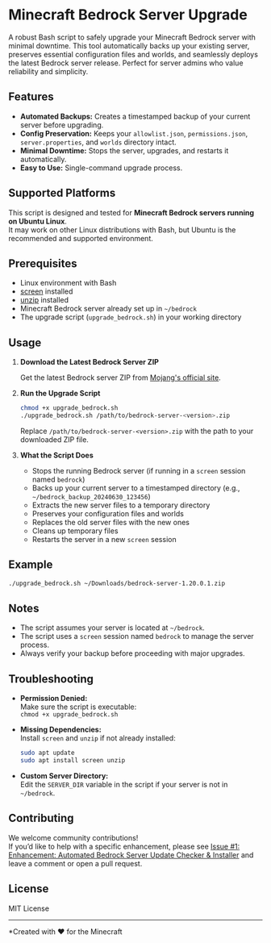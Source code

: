 # Minecraft Bedrock Server Upgrade

A robust Bash script to safely upgrade your Minecraft Bedrock server with minimal downtime. This tool automatically backs up your existing server, preserves essential configuration files and worlds, and seamlessly deploys the latest Bedrock server release. Perfect for server admins who value reliability and simplicity.

## Features

- **Automated Backups:** Creates a timestamped backup of your current server before upgrading.
- **Config Preservation:** Keeps your `allowlist.json`, `permissions.json`, `server.properties`, and `worlds` directory intact.
- **Minimal Downtime:** Stops the server, upgrades, and restarts it automatically.
- **Easy to Use:** Single-command upgrade process.

## Supported Platforms

This script is designed and tested for **Minecraft Bedrock servers running on Ubuntu Linux**.  
It may work on other Linux distributions with Bash, but Ubuntu is the recommended and supported environment.

## Prerequisites

- Linux environment with Bash
- [screen](https://www.gnu.org/software/screen/) installed
- [unzip](https://linux.die.net/man/1/unzip) installed
- Minecraft Bedrock server already set up in `~/bedrock`
- The upgrade script (`upgrade_bedrock.sh`) in your working directory

## Usage

1. **Download the Latest Bedrock Server ZIP**

   Get the latest Bedrock server ZIP from [Mojang's official site](https://www.minecraft.net/en-us/download/server/bedrock).

2. **Run the Upgrade Script**

   ```bash
   chmod +x upgrade_bedrock.sh
   ./upgrade_bedrock.sh /path/to/bedrock-server-<version>.zip
   ```

   Replace `/path/to/bedrock-server-<version>.zip` with the path to your downloaded ZIP file.

3. **What the Script Does**

   - Stops the running Bedrock server (if running in a `screen` session named `bedrock`)
   - Backs up your current server to a timestamped directory (e.g., `~/bedrock_backup_20240630_123456`)
   - Extracts the new server files to a temporary directory
   - Preserves your configuration files and worlds
   - Replaces the old server files with the new ones
   - Cleans up temporary files
   - Restarts the server in a new `screen` session

## Example

```bash
./upgrade_bedrock.sh ~/Downloads/bedrock-server-1.20.0.1.zip
```

## Notes

- The script assumes your server is located at `~/bedrock`.
- The script uses a `screen` session named `bedrock` to manage the server process.
- Always verify your backup before proceeding with major upgrades.

## Troubleshooting

- **Permission Denied:**  
  Make sure the script is executable:  
  `chmod +x upgrade_bedrock.sh`

- **Missing Dependencies:**  
  Install `screen` and `unzip` if not already installed:  
  ```bash
  sudo apt update
  sudo apt install screen unzip
  ```

- **Custom Server Directory:**  
  Edit the `SERVER_DIR` variable in the script if your server is not in `~/bedrock`.

## Contributing

We welcome community contributions!  
If you’d like to help with a specific enhancement, please see [Issue #1: Enhancement: Automated Bedrock Server Update Checker & Installer](https://github.com/hooligeek/MinecraftBedrockServerUpgrade/issues/1) and leave a comment or open a pull request.

## License

MIT License

---

*Created with ❤️ for the Minecraft
